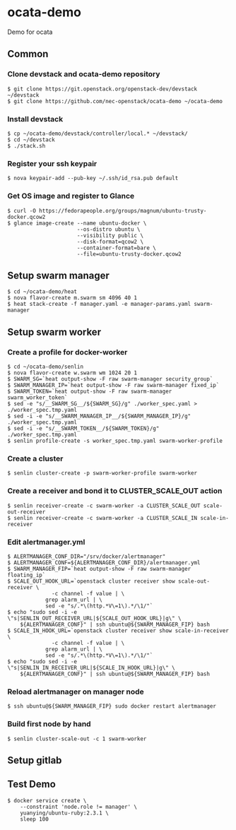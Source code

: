 # ocata-demo
Demo for ocata

## Common

### Clone devstack and ocata-demo repository

    $ git clone https://git.openstack.org/openstack-dev/devstack ~/devstack
    $ git clone https://github.com/nec-openstack/ocata-demo ~/ocata-demo

### Install devstack

    $ cp ~/ocata-demo/devstack/controller/local.* ~/devstack/
    $ cd ~/devstack
    $ ./stack.sh

### Register your ssh keypair

    $ nova keypair-add --pub-key ~/.ssh/id_rsa.pub default

### Get OS image and register to Glance

    $ curl -O https://fedorapeople.org/groups/magnum/ubuntu-trusty-docker.qcow2
    $ glance image-create --name ubuntu-docker \
                          --os-distro ubuntu \
                          --visibility public \
                          --disk-format=qcow2 \
                          --container-format=bare \
                          --file=ubuntu-trusty-docker.qcow2

## Setup swarm manager

    $ cd ~/ocata-demo/heat
    $ nova flavor-create m.swarm sm 4096 40 1
    $ heat stack-create -f manager.yaml -e manager-params.yaml swarm-manager

## Setup swarm worker

### Create a profile for docker-worker

    $ cd ~/ocata-demo/senlin
    $ nova flavor-create w.swarm wm 1024 20 1
    $ SWARM_SG=`heat output-show -F raw swarm-manager security_group`
    $ SWARM_MANAGER_IP=`heat output-show -F raw swarm-manager fixed_ip`
    $ SWARM_TOKEN=`heat output-show -F raw swarm-manager swarm_worker_token`
    $ sed -e "s/__SWARM_SG__/${SWARM_SG}/g" ./worker_spec.yaml > ./worker_spec.tmp.yaml
    $ sed -i -e "s/__SWARM_MANAGER_IP__/${SWARM_MANAGER_IP}/g" ./worker_spec.tmp.yaml
    $ sed -i -e "s/__SWARM_TOKEN__/${SWARM_TOKEN}/g" ./worker_spec.tmp.yaml
    $ senlin profile-create -s worker_spec.tmp.yaml swarm-worker-profile

### Create a cluster

    $ senlin cluster-create -p swarm-worker-profile swarm-worker

### Create a receiver and bond it to CLUSTER_SCALE_OUT action

    $ senlin receiver-create -c swarm-worker -a CLUSTER_SCALE_OUT scale-out-receiver
    $ senlin receiver-create -c swarm-worker -a CLUSTER_SCALE_IN scale-in-receiver

### Edit alertmanager.yml

    $ ALERTMANAGER_CONF_DIR="/srv/docker/alertmanager"
    $ ALERTMANAGER_CONF=${ALERTMANAGER_CONF_DIR}/alertmanager.yml
    $ SWARM_MANAGER_FIP=`heat output-show -F raw swarm-manager floating_ip`
    $ SCALE_OUT_HOOK_URL=`openstack cluster receiver show scale-out-receiver \
                  -c channel -f value | \
                grep alarm_url | \
                sed -e "s/.*\(http.*V\=1\).*/\1/"`
    $ echo "sudo sed -i -e \"s|SENLIN_OUT_RECEIVER_URL|${SCALE_OUT_HOOK_URL}|g\" \
        ${ALERTMANAGER_CONF}" | ssh ubuntu@${SWARM_MANAGER_FIP} bash
    $ SCALE_IN_HOOK_URL=`openstack cluster receiver show scale-in-receiver \
                  -c channel -f value | \
                grep alarm_url | \
                sed -e "s/.*\(http.*V\=1\).*/\1/"`
    $ echo "sudo sed -i -e \"s|SENLIN_IN_RECEIVER_URL|${SCALE_IN_HOOK_URL}|g\" \
        ${ALERTMANAGER_CONF}" | ssh ubuntu@${SWARM_MANAGER_FIP} bash

### Reload alertmanager on manager node

    $ ssh ubuntu@${SWARM_MANAGER_FIP} sudo docker restart alertmanager

### Build first node by hand

    $ senlin cluster-scale-out -c 1 swarm-worker

## Setup gitlab

## Test Demo

    $ docker service create \
        --constraint 'node.role != manager' \
        yuanying/ubuntu-ruby:2.3.1 \
        sleep 100
